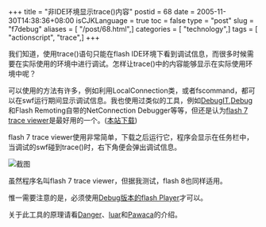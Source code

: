 +++
title = "非IDE环境显示trace()内容"
postid = 68
date = 2005-11-30T14:38:36+08:00
isCJKLanguage = true
toc = false
type = "post"
slug = "f7debug"
aliases = [ "/post/68.html",]
categories = [ "technology",]
tags = [ "actionscript", "trace",]
+++


我们知道，使用trace()语句只能在flash
IDE环境下看到调试信息，而很多时候需要在实际使用的环境中进行调试。怎样让trace()中的内容能够显示在实际使用环境中呢？

可以使用的方法有许多，例如利用LocalConnection类，或者fscommand，都可以在swf运行期间显示调试信息。我也使用过类似的工具，例如[DebugIT](http://www.rhjr.net/blog/2005/03/debugit-10.html),[Debug](http://www.bit-101.com/DebugPanel/)和Flash
Remoting自带的NetConnection Debugger等等，但还是认为[flash 7 trace
viewer](http://www.alexisisaac.net/content/view/15/28/)是最好用的一个。([本站下载](/uploads/2005/f7debug.rar))

flash 7 trace
viewer使用非常简单，下载之后运行它，程序会显示在任务栏中，当调试的swf碰到trace()时，右下角便会弹出调试信息。

![截图](http://www.alexisisaac.net/images/stories/screen.gif)

虽然程序名叫flash 7 trace viewer，但据我测试，flash 8也同样适用。

惟一需要注意的是，必须使用[Debug版本的flash
Player](/uploads/2005/fp8debug.rar)才可以。

关于此工具的原理请看[Danger](http://www.dengjie.com/weblog/comments.asp?post_id=827)、[luar](http://www.luar.com.hk/flashbook/archives/001211.php)和[Pawaca](http://www.mess-up.com/blogs/pawastation.php?title=traceorao)的介绍。

